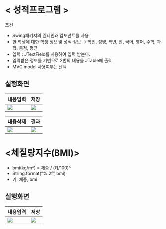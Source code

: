 # < 성적프로그램 >
조건
- Swing패키지의 컨테인와 컴포넌트를 사용
- 한 학생에 대한 학생 정보 및 성적 정보 → 학번, 성명, 학년, 반, 국어, 영어, 수학, 과학, 총점, 평균
- 입력 : JTextField를 사용하여 입력 받는다.
- 입력받은 정보를 기번으로 2번의 내용을 JTable에 출력
- MVC model 사용여부는 선택

## 실행화면
|내용입력|저장| 
|---|---|
|<img src = "https://img1.daumcdn.net/thumb/R1280x0/?scode=mtistory2&fname=https%3A%2F%2Fblog.kakaocdn.net%2Fdn%2FdupsDv%2FbtrUSulMuz2%2FTdw0yJknmVPFTmr5Yphxu0%2Fimg.png">|<img src = "https://img1.daumcdn.net/thumb/R1280x0/?scode=mtistory2&fname=https%3A%2F%2Fblog.kakaocdn.net%2Fdn%2Fdv0Bby%2FbtrUOMgBnFE%2FkSGZqxdTMXoSFuzx4rjA6k%2Fimg.png">|

|내용삭제|결과| 
|---|---|
|<img src = "https://img1.daumcdn.net/thumb/R1280x0/?scode=mtistory2&fname=https%3A%2F%2Fblog.kakaocdn.net%2Fdn%2FbnBnS9%2FbtrUXox0jj5%2FcSlKpQTpDaRkxWc9jcn2F0%2Fimg.png">|<img src = "https://img1.daumcdn.net/thumb/R1280x0/?scode=mtistory2&fname=https%3A%2F%2Fblog.kakaocdn.net%2Fdn%2Fb69XwW%2FbtrUVkplAqG%2FYxSRtmoDOktVdf0IapasuK%2Fimg.png">|


# <체질량지수(BMI)>
- bmi(kg/m^) = 체중 / (키/100)^
- String.format(”%.2f”, bmi)
- 키, 체중, bmi

## 실행화면
|내용입력|저장| 
|-------|--------|
|<img src = "https://img1.daumcdn.net/thumb/R1280x0/?scode=mtistory2&fname=https%3A%2F%2Fblog.kakaocdn.net%2Fdn%2FnTPef%2FbtrUSuzkNIC%2FIdlSUwSvZuYlbZDcPHxP2k%2Fimg.png">|<img src = "https://img1.daumcdn.net/thumb/R1280x0/?scode=mtistory2&fname=https%3A%2F%2Fblog.kakaocdn.net%2Fdn%2FbbBm2b%2FbtrUSAGaPA5%2FUAWUdCZTkBxUgdZbfOG7kK%2Fimg.png">|
